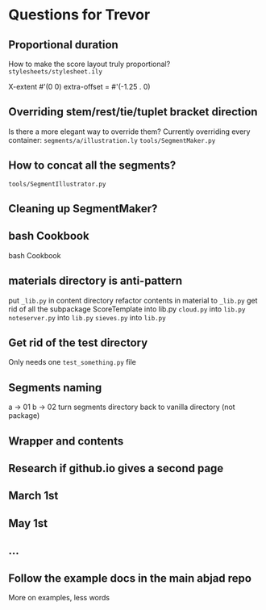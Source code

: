 # Questions for Trevor

## Proportional duration
How to make the score layout truly proportional?
`stylesheets/stylesheet.ily`

X-extent #'(0 0)
extra-offset = #'(-1.25 . 0)

## Overriding stem/rest/tie/tuplet bracket direction
Is there a more elegant way to override them?
Currently overriding every container:
`segments/a/illustration.ly`
`tools/SegmentMaker.py`

## How to concat all the segments?
`tools/SegmentIllustrator.py`

## Cleaning up SegmentMaker?

## bash Cookbook
bash Cookbook

## materials directory is anti-pattern
put `_lib.py` in content directory
refactor contents in material to `_lib.py`
get rid of all the subpackage
ScoreTemplate into lib.py
`cloud.py` into `lib.py`
`noteserver.py` into `lib.py`
`sieves.py` into `lib.py`

## Get rid of the test directory
Only needs one `test_something.py` file

## Segments naming
a -> 01
b -> 02
turn segments directory back to vanilla directory (not package)

## 

## Wrapper and contents

## Research if github.io gives a second page

## March 1st
## May 1st
## ...

## Follow the example docs in the main abjad repo
More on examples, less words
